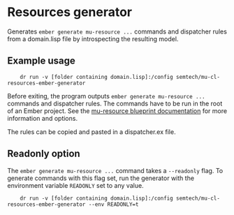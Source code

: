 # Resources generator

Generates `ember generate mu-resource ...` commands and dispatcher rules from a domain.lisp file by introspecting the resulting model.

## Example usage

```
    dr run -v [folder containing domain.lisp]:/config semtech/mu-cl-resources-ember-generator
```

Before exiting, the program outputs `ember generate mu-resource ...` commands and dispatcher rules. The commands have to be run in the root of an Ember project. See the [mu-resource blueprint documentation](https://github.com/tenforce/ember-mu-application-generator) for more information and options.

The rules can be copied and pasted in a dispatcher.ex file.

## Readonly option

The `ember generate mu-resource ...` command takes a `--readonly` flag. To generate commands with this flag set, run the generator with the environment variable `READONLY` set to any value.

```
    dr run -v [folder containing domain.lisp]:/config semtech/mu-cl-resources-ember-generator --env READONLY=t
```
